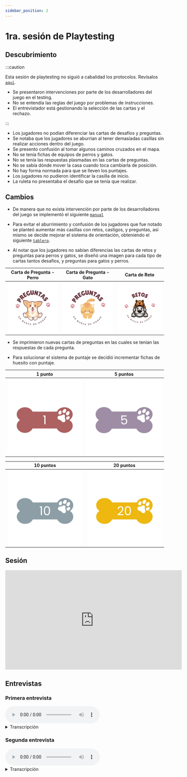 ```yaml
---
sidebar_position: 2
---
```


# 1ra. sesión de Playtesting

## Descubrimiento

:::caution

Esta sesión de playtesting no siguió a cabalidad los protocolos. Revísalos [`aquí`](protocolo).

- Se presentaron intervenciones por parte de los desarrolladores del juego en el testing.
- No se entendía las reglas del juego por problemas de instrucciones.
- El entrevistador está gestionando la selección de las cartas y el rechazo.

:::

- Los jugadores no podían diferenciar las cartas de desafíos y preguntas.
- Se notaba que los jugadores se aburrian al tener demasiadas casillas sin realizar acciones dentro del juego.
- Se presento confusión al tomar algunos caminos cruzados en el mapa.
- No se tenía fichas de equipos de perros y gatos.
- No se tenía las respuestas plasmadas en las cartas de preguntas.
- No se sabía dónde mover la casa cuando toca cambiarla de posición.
- No hay forma normada para que se lleven los puntajes.
- Los jugadores no pudieron identificar la casilla de inicio.
- La ruleta no presentaba el desafío que se tenía que realizar.

## Cambios

- De manera que no exista intervención por parte de los desarrolladores del juego se implementó el siguiente [`manual`](../../1.0.0/prototipo/manual)

- Para evitar el aburrimiento y confusión de los jugadores que fue notado se planteó aumentar más casillas con retos, castigos, y preguntas, así mismo se decide mejorar el sistema de orientación, obteniendo el siguiente [`tablero`](../../1.0.0/prototipo/tablero).


- Al notar que los jugadores no sabían diferencias las cartas de retos y preguntas para perros y gatos, se diseñó una imagen para cada tipo de cartas tantos desafíos, y preguntas para gatos y perros.

|           Carta de Pregunta - Perro            |           Carta de Pregunta - Gato            |             Carta de Reto             |
| :--------------------------------------------: | :-------------------------------------------: | :-----------------------------------: |
| ![1 punto](/img/cartas/cartaPreguntaPerro.jpg) | ![1 punto](/img/cartas/cartaPreguntaGato.jpg) | ![1 punto](/img/cartas/cartaReto.png) |

- Se imprimieron nuevas cartas de preguntas en las cuales se tenían las respuestas de cada pregunta.

- Para solucionar el sistema de puntaje se decidió incrementar fichas de huesito con puntaje.

|                 1 punto                 |                5 puntos                 |
| :-------------------------------------: | :-------------------------------------: |
| ![1 punto](/img/ideacion-3/ficha1.jpeg) | ![1 punto](/img/ideacion-3/ficha5.jpeg) |

|                10 puntos                 |                20 puntos                 |
| :--------------------------------------: | :--------------------------------------: |
| ![1 punto](/img/ideacion-3/ficha10.jpeg) | ![1 punto](/img/ideacion-3/ficha20.jpeg) |

## Sesión

<iframe width="560" height="315" src="https://www.youtube.com/embed/BeL3ZK0QSdg" title="YouTube video player" frameborder="0" allow="accelerometer; autoplay; clipboard-write; encrypted-media; gyroscope; picture-in-picture" allowfullscreen></iframe>

## Entrevistas

### Primera entrevista

<audio controls>
  <source src="/sound/firstplaytest/1.mp4" type="audio/mp4"></source>
Your browser does not support the audio element.
</audio>

<details>
  <summary>Transcripción</summary>
  <div>
En. General. Cuáles son tus opiniones respecto al juego?

Bueno, pueden haber retos que sean grupales para que se haga como una especie de rutina y no me quedo claro si acumulamos puntos o solo entre el equipo o solo uno. Creo que solo cada uno puede entrar. Creo que podría ser más para que sea un juego de estrategia en equipo y se pueda hacer estrategia entre los dos.

Se te hizo rápido, o sea, aprendiste rápido cómo se manejaba el juego?

No, si tenía instrucciones claras que era, era, era. Se podía seguir fácilmente el juego.

Y qué retos tú sugerirías?

Retos como los de.

O Qué opinas sobre esos retos?

Ah, bueno, creo que se podrían haber casillas que sean de retos grupales en las que el que termina más rápido de un reto podría obtener más puntajes, o sea, robar puntajes entre ellos.

Cómo te sentiste al momento de estar dentro de un reto?

Fue muy raro, pero creo porque la gente hace cosas que hacen las personas como tú.

Qué sentiste de los castigos?

Bueno, yo no caí en una casilla, pero el único castigo que vi fue el de reducir este. No, realmente no conozco los otros castigos, así que no podría opinar mucho sobre eso.

Qué te pareció el número de casillas para preguntas, retos y castigos?

Creo que podrían aumentar la proporción de de esas casillas para que la gente no tenga opción a quedarse sin hacer algo.

Y tú entendiste el objetivo del juego? Te enseñó algo.

Que se te fue del juego es aprender sobre los perros y gatos. Es más que nada sobre su cuidado.

Cómo tú le describirías este juego a alguien que nunca lo ha jugado? O sea, qué le dirías acerca del juego?

Que es algo similar a Mario, pero sin ser Mario, parece.

Qué información hubiera Tu crees que hubiera sido útil para ti antes de empezar el juego?

Cuando consideran que el juego estuvo muy bien, necesitaría algo único de conocimiento previo. Podría ser que las personas que tienen gatos y perros tienen cierta ventaja sobre personas que no tienen mascotas?

Qué es lo que no te agradó del juego?

La falta de casillas para hacer retos.

Tal vez algo te resultó confuso.

Como que no muy confuso. Lo único que era esa intersección. Pero sí estaban las flechas, así que no fue tan confuso.

Y tienes alguna sugerencia sobre algo que se deba aumentar sobre el cuidado animal? O si se te queda en tu cabeza sobre lo del cuidado animal.

Tal vez se podrían dar a conocer ciertas fundaciones de ayuda a los animales.

Ya. Eso es todo. Gracias.

Dale.

  </div>
</details>

### Segunda entrevista

<audio controls>
  <source src="/sound/firstplaytest/2.mp4" type="audio/mp4"></source>
Your browser does not support the audio element.
</audio>

<details>
  <summary>Transcripción</summary>
  <div>
Primera pregunta en general, cuáles son tu opinión respecto al juego en general?

La verdad, hasta cierto punto, en cierta parte estuvo divertido. Y lo de las casillas me parece un poco de largo, un poco largo el juego al momento de llegar a las casas y eso de que se muevan no lo entendí muy bien porque no sabía dónde hacían las casas ni en qué momento se iban a mover de ahí. Siento que se tiene que dar muchas vueltas para llegar a la casa también y no hay muchas preguntas para ganar los puntos. Y eso está bien.

Siguiente pregunta. A ver si aprendiste rápido a jugar.

Si es así. Muy rápido.

Hay alguna regla que se te dificultó aprender?

La de que si era reto o castigo la que suma o resta a los puntos?

A ver. Sugeriría algún reto para el juego. No sé muy bien. Qué opinas sobre que el juego híbrido se refiere a que algunas cosas están en la computadora, como la ruleta. Y algunas cosas están impresas como las fichas. Qué opinas de eso? De lo híbrido?

Me parece interesante la verdad lo de que la ruleta está allá, pero si hasta parece interesante eso de ahí la de la ruleta ya. Nada más. El contador, tal vez de los puntos para tener un feedback de cuántos puntos llevo.

Qué cosas por el contador.

O sea, no sé dónde tengo los puntos de los puntos de cuántos llevo yo si llevo diez, 15, 20.

Siguiente pregunta. Describe cómo te sentiste al momento de estar inmerso dentro del reto.

Del reto, del reto. No hice ningún reto.

Castigo.

Tampoco hice ningún castigo.

El número Casillas para preguntas, reto o castigo. Te parece bien? Sé que los matemáticos repiten esto.

Me parece que deberían haber más y tal vez llevar también a, en cierto modo obligar al jugador a tomarlo sí o sí. Como por ejemplo en esta parte. Aquí. Que siga así. Vas a terminar. Son las 18:00 de la tarde. Tal vez no fue tan grave.

Ya entendiste. Cuál es el objetivo del juego? Que sí te enseñó algo?

Llegar a la casa.

Sí, pero algo. Algún detalle especial como llegar a la casa.

No, no se me ocurre ninguna estrategia para llegar más rápido o acumular más puntos, verdad?

Cómo describirías este juego a alguien que nunca lo ha jugado?

Solo con una palabra interesante? Nuevo. Inclusión por los perros y la.

Y sin oración. Oraciones. Algo más largo que cometer. Ahora que ya has jugado. Qué información hubiera sido útil antes de la prueba?

Información. Y no, sí creo que mencionaran todo en la red. No sé qué información más necesitaría si.

Algún aspecto del juego no te agradó al instante.

Pero lo de las casas, que no sé si se movían o no balones.

Chicos. No? Pero algo resultó confuso.

No veía nada. No?

Dame tres sugerencias sobre comida animal que quedaron en tu cabeza al salir del juego.

Lo de la vacuna a los perros, la vacuna a los gatos Y cuánto vive un perro en tiempo de. No nos pueden dejar aquí solos.

Ya. Eso es todo. Gracias. Gracias. Los.

  </div>
</details>
